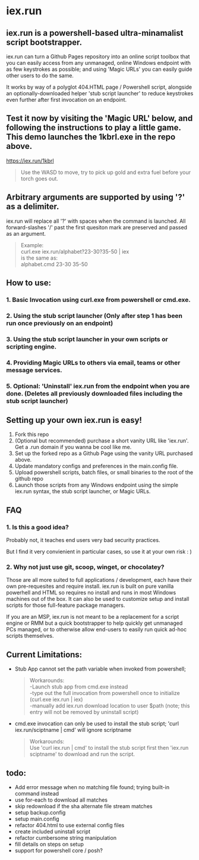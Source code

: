 # iex.run

## iex.run is a powershell-based ultra-minamalist script bootstrapper.

iex.run can turn a Github Pages repository into an online script toolbox that you can easily access from any unmanaged, online Windows endpoint with as few keystrokes as possible; and using 'Magic URLs' you can easily guide other users to do the same. 

It works by way of a polyglot 404.HTML page / Powershell script, alongside an optionally-downloaded helper 'stub script launcher' to reduce keystrokes even further after first invocation on an endpoint.

## Test it now by visiting the 'Magic URL' below, and following the instructions to play a little game. This demo launches the 1kbrl.exe in the repo above.
https://iex.run/1kbrl
>Use the WASD to move, try to pick up gold and extra fuel before your torch goes out.

## Arbitrary arguments are supported by using '?' as a delimiter.
iex.run will replace all '?' with spaces when the command is launched. All forward-slashes '/' past the first quesiton mark are preserved and passed as an argument.

> Example:  
> curl.exe iex.run/alphabet?23-30?35-50 | iex  
> is the same as:  
> alphabet.cmd 23-30 35-50  

## How to use:
### 1. Basic Invocation using curl.exe from powershell or cmd.exe.
### 2. Using the stub script launcher (Only after step 1 has been run once previously on an endpoint)
### 3. Using the stub script launcher in your own scripts or scripting engine.
### 4. Providing Magic URLs to others via email, teams or other message services.
### 5. Optional: 'Uninstall' iex.run from the endpoint when you are done. (Deletes all previously downloaded files including the stub script launcher)

## Setting up your own iex.run is easy!

1. Fork this repo
2. (Optional but recommended) purchase a short vanity URL like 'iex.run'. Get a .run domain if you wanna be cool like me.
3. Set up the forked repo as a Github Page using the vanity URL purchased above.
4. Update mandatory configs and preferences in the main.config file.
5. Upload powershell scripts, batch files, or small binaries to the root of the github repo
6. Launch those scripts from any Windows endpoint using the simple iex.run syntax, the stub script launcher, or Magic URLs.

## FAQ

### 1. Is this a good idea?

Probably not, it teaches end users very bad security practices.

But I find it very convienient in particular cases, so use it at your own risk : )

    
### 2. Why not just use git, scoop, winget, or chocolatey?

Those are all more suited to full applications / development, each have their own pre-requesites and require install. iex.run is built on pure vanilla powerhell and HTML so requires no install and runs in most Windows machines out of the box.
It can also be used to customize setup and install scripts for those full-feature package managers.

If you are an MSP, iex.run is not meant to be a replacement for a script engine or RMM but a quick bootstrapper to help quickly get unmanaged PCs managed, or to otherwise allow end-users to easily run quick ad-hoc scripts themselves.


## Current Limitations:
- Stub App cannot set the path variable when invoked from powershell;  
   >Workarounds:  
   -Launch stub app from cmd.exe instead  
   -type out the full invocation from powershell once to initialize (curl.exe iex.run | iex)  
   -manually add iex.run download location to user $path (note; this entry will not be removed by uninstall script)  
   
- cmd.exe invocation can only be used to install the stub script; 'curl iex.run/sciptname | cmd' will ignore scriptname  
   >Workarounds:  
    Use 'curl iex.run | cmd' to install the stub script first then 'iex.run sciptname' to download and run the script.

## todo:

- Add error message when no matching file found; trying built-in command instead
- use for-each to download all matches
- skip redownload if the sha alternate file stream matches
- setup backup.config  
- setup main.config  
- refactor 404.html to use external config files  
- create included uninstall script  
- refactor cumbersome string manipulation  
- fill details on steps on setup  
- support for powershell core / posh?  


